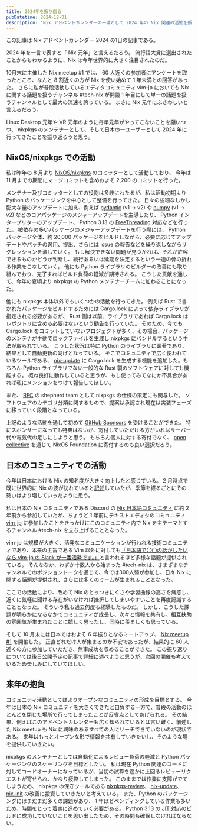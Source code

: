 ```yaml
---
title: 2024年を振り返る
pubDatetime: 2024-12-01
description: "Nix アドベントカレンダーの一環として 2024 年の Nix 関連の活動を振り返る"
---
```


この記事は Nix アドベントカレンダー 2024 の1日の記事である。

2024 年を一言で表すと「 Nix 元年」と言えるだろう。
流行語大賞に選出されたことからもわかるように、Nix は今年世界的に大きく注目されたのだ。

10月末に主催した Nix meetup #1 では、 60 人近くの参加者にアンケートを取ったところ、なんと 8 割近くの方が Nix を使い始めて 1 年未満との回答があった。
さらに私が普段活動しているエディタコミュニティ vim-jp においても Nix に関する話題を扱うチャンネル #tech-nix が開設 1 年目にして単一の話題を扱うチャンネルとして最大の流速を誇っている。
まさに Nix 元年にふさわしいと言えるだろう。

Linux Desktop 元年や VR 元年のように毎年元年がやってこないことを願いつつ、 nixpkgs のメンテナーとして、そして日本の一ユーザーとして 2024 年に行ってきたことを振り返ろうと思う。

## NixOS/nixpkgs での活動

私は昨年の 8 月より [NixOS/nixpkgs](https://github.com/NixOS/nixpkgs) のコミッターとして活動しており、 今年は 11 月までの期間にマージコミットも含めおよそ 2,200 のコミットを行った。

メンテナー及びコミッターとしての役割は多岐にわたるが、私は活動初期より Python のパッケージングを中心として整備を行ってきた。
日々の些細なしかし膨大な量のアップデートに加え、例えば [pydantic](https://docs.pydantic.dev/latest/) (v1 -> v2) や [numpy](https://numpy.org/) (v1 -> v2) などのコアパッケージのメジャーアップデートを主導したり、 Python インタープリターのアップデート、 Python 3.13 の [FreeThreading](https://docs.python.org/3/howto/free-threading-python.html) 対応などを行った。
被依存の多いパッケージのメジャーアップデートを行う際には、 Python パッケージ全体、約 20,000 パッケージをビルドしながら、必要に応じてアップデートやパッチの適用、提出、さらには issue の報告などを繰り返しながらリグレッションを潰していく。
もし解決できない問題が見つかれば、それが許容できるものかどうか判断し、続行あるいは延期を決定するという一連の骨の折れる作業をこなしていく。
他にも Python ライブラリのビルダーの改善にも取り組んでおり、完了すればビルド負荷の軽減が期待される。
こうした貢献を通して、今年の夏頃より nixpkgs の Python メンテナーチームに加わることになった。

他にも nixpkgs 本体以外でもいくつかの活動を行ってきた。
例えば Rust で書かれたパッケージをビルドするためには Cargo.lock によって依存ライブラリが指定される必要があるが、 Rust 側は以前、ライブラリであれば Cargo.lock はレポジトリに含める必要はないという[勧告](https://blog.rust-lang.org/2023/08/29/committing-lockfiles.html)を行っていた。
そのため、今でも Cargo.lock をコミットしていないプロジェクトが多く、その場合、パッケージのメンテナが手動でロックファイルを生成し nixpkgs にバンドルするという手法が取られている。
こうした状況は特に Python のライブラリに顕著であり、結果として自動更新の妨げとなっている。
そこでコミュニティで広く使われているツールである、 [nix-update](https://github.com/Mic92/nix-update) に Cargo.lock を生成する機能を追加した。もちろん Python ライブラリでない一般的な Rust 製のソフトウェアに対しても機能する。
概ね良好に動作していると思うが、もし使ってみてなにか不具合があれば私にメンションをつけて報告してほしい。

また、 [RFC](https://github.com/NixOS/rfcs) の shepherd team として nixpkgs の仕様の策定にも関与した。
ソフトウェアのカテゴリ分類に関するもので、提案は承認され現在は実装フェーズに移っていく段階となっている。

上記のような活動を通して初めて [GitHub Sponsors](https://github.com/sponsors/natsukium) を受けることができた。
特にスポンサーになっても特典はないが、寄付していただける方がいればサーバー代や電気代の足しにしようと思う。
もちろん個人に対する寄付でなく、 [open collective](https://opencollective.com/nixos#support) を通じて NixOS Foundation に寄付するのも良い選択だろう。

## 日本のコミュニティでの活動

今年は日本における Nix の知名度が大きく向上したと感じている。
2 月時点で既に世界的に Nix の波が訪れていると[記述](https://zenn.dev/natsukium/articles/b4899d7b1e6a9a)していたが、季節を経るごとにその勢いはより増していったように思う。

私は日本の Nix コミュニティである Discord の [Nix 日本語コミュニティ](https://github.com/nix-ja) に約 2 年前から参加していたが、ちょうど 1 年前にテキストエディタのコミュニティ [vim-jp](https://vim-jp.org/) に参加したことをきっかけにこのコミュニティ内で Nix を主テーマとするチャンネル #tech-nix を立ち上げることとなった。

vim-jp は規模が大きく、活発なコミュニケーションが行われる技術コミュニティであり、本来の主旨である Vim 以外に対しても[「日本語で〇〇の話がしたいなら vim-jp の Slack が一番活発です。」](https://x.com/tomoyaton/status/1801226882387775586)と言われるほど多様な話題が提供されている。
そんななか、わずか十数人から始まった #tech-nix は、さまざまなチャンネルでのポジショントークを通じて、今では300人弱が参加し、日々 Nix に関する話題が提供され、さらには多くのミームが生まれることとなった。

ここでの活動により、改めて Nix のとっつきにくさや学習曲線の高さを痛感し、近くに気軽に聞ける存在がいなければ挫折してしまいやすいことを再度認識することとなった。
そういう私も過去何度も経験したものだ。
しかし、こうした課題が明らかになるなかでコミュニティが成長し、次々と情報を共有し、相互扶助の雰囲気が生まれたことに嬉しく思ったし、同時に羨ましくも思っている。

そして 10 月末には日本ではおよそ 6 年振りとなるミートアップ、 [Nix meetup #1](https://nix-ja.connpass.com/event/330557/) を開催した。
正直どれだけ人が集まるのか不安であったが、結果的に 60 人近くの方に参加していただき、無事成功を収めることができた。
この振り返りについては後日公開予定の記事で詳細に述べようと思うが、次回の開催も考えているため楽しみにしていてほしい。

## 来年の抱負

コミュニティ活動としてはよりオープンなコミュニティの形成を目標とする。
今年は日本の Nix コミュニティを大きくできたと自負する一方で、普段の活動のほとんどを閉じた場所で行ってしまったことが反省点としてあげられる。
その結果、例えばこのアドベントカレンダーも広く知られているとは言い難く、前述した Nix meetup も Nix に興味のあるすべての人にリーチできていないのが現状である。
来年はもっとオープンな形で情報を共有していきたいし、そのような場を提供していきたい。

nixpkgs のメンテナーとしては自動化によるレビュー負荷の軽減と Python パッケージングのスケーリングを目標としたい。
私は現在 Python 関連のコードに対してコードオーナーになっているが、当初の試算を遥かに上回るレビューリクエストが寄せられ、かなり疲弊してしまった。
このままでは作業に支障がでてしまうため、 nixpkgs の保守ツールである [nixpkgs-review](https://github.com/Mic92/nixpkgs-review)、 [nix-update](https://github.com/Mic92/nix-update)、 [nix-init](https://github.com/nix-community/nix-init) の改善に投資していきたいと考えている。
また、Python のパッケージングにはまだまだ多くの課題があり、 1 年ほどペンディングしている作業も多いため、時間をとって着実に進めていく必要がある。
Python 3.13 の [JIT 対応](https://github.com/NixOS/nixpkgs/pull/348786)のビルドに成功していないことを思い出したため、その時間も確保しなければならない。

